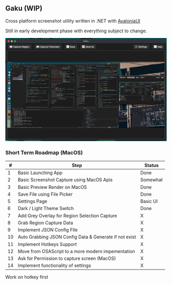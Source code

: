 ## Gaku (WIP)
Cross platform screenshot utility written in .NET with [AvaloniaUI](https://avaloniaui.net/)

Still in early development phase with everything subject to change.

<img src="https://raw.githubusercontent.com/Peekaey/Gaku/master/Gaku/Assets/Gaku.png" alt="Gaku" style="width: 650px; height: auto;">

### Short Term Roadmap (MacOS)

| # | Step                                                   | Status   |
|---|--------------------------------------------------------|----------|
| 1 | Basic Launching App                                    | Done     |
| 2 | Basic Screenshot Capture using MacOS Apis              | Somewhat |
| 3 | Basic Preview Render on MacOS                          | Done     |
| 4 | Save File using File Picker                            | Done     |
| 5 | Settings Page                                          | Basic UI |
| 6 | Dark / Light Theme Switch                              | Done     |
| 7 | Add Grey Overlay for Region Selection Capture          | X        |
| 8 | Grab Region Capture Data                               | X        |
| 9 | Implement JSON Config FIle                             | X        |
| 10| Auto Grabbing JSON Config Data & Generate if not exist | X        |
| 11| Implement Hotkeys Support                              | X        |   
| 12| Move from OSAScript to a more modern impementation     | X        |
| 13| Ask for Permission to capture screen (MacOS)           | X        |
| 14| Implement functionality of settings                    | X        |


Work on hotkey first

